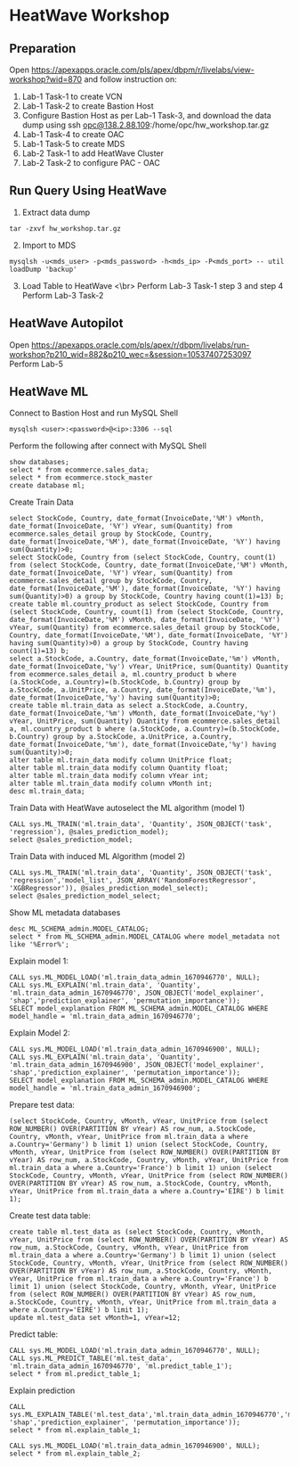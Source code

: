 # HeatWave Workshop
## Preparation
Open https://apexapps.oracle.com/pls/apex/dbpm/r/livelabs/view-workshop?wid=870 and follow instruction on: </br>
1. Lab-1 Task-1 to create VCN </br>
2. Lab-1 Task-2 to create Bastion Host </br>
3. Configure Bastion Host as per Lab-1 Task-3, and download the data dump using ssh opc@138.2.88.109:/home/opc/hw_workshop.tar.gz </br>
4. Lab-1 Task-4 to create OAC </br>
5. Lab-1 Task-5 to create MDS </br>
6. Lab-2 Task-1 to add HeatWave Cluster </br>
7. Lab-2 Task-2 to configure PAC - OAC </br>

## Run Query Using HeatWave

1. Extract data dump
```
tar -zxvf hw_workshop.tar.gz
```
2. Import to MDS
```
mysqlsh -u<mds_user> -p<mds_password> -h<mds_ip> -P<mds_port> -- util loadDump 'backup' 
```
3. Load Table to HeatWave <\br>
Perform Lab-3 Task-1 step 3 and step 4 </br>
Perform Lab-3 Task-2

## HeatWave Autopilot
Open https://apexapps.oracle.com/pls/apex/r/dbpm/livelabs/run-workshop?p210_wid=882&p210_wec=&session=10537407253097 </br>
Perform Lab-5

## HeatWave ML
Connect to Bastion Host and run MySQL Shell
```
mysqlsh <user>:<password>@<ip>:3306 --sql
```
Perform the following after connect with MySQL Shell
```
show databases; 
select * from ecommerce.sales_data;
select * from ecommerce.stock_master
create database ml;
```
Create Train Data
```
select StockCode, Country, date_format(InvoiceDate,'%M') vMonth, date_format(InvoiceDate, '%Y') vYear, sum(Quantity) from ecommerce.sales_detail group by StockCode, Country, date_format(InvoiceDate,'%M'), date_format(InvoiceDate, '%Y') having sum(Quantity)>0;
select StockCode, Country from (select StockCode, Country, count(1) from (select StockCode, Country, date_format(InvoiceDate,'%M') vMonth, date_format(InvoiceDate, '%Y') vYear, sum(Quantity) from ecommerce.sales_detail group by StockCode, Country, date_format(InvoiceDate,'%M'), date_format(InvoiceDate, '%Y') having sum(Quantity)>0) a group by StockCode, Country having count(1)=13) b;
create table ml.country_product as select StockCode, Country from (select StockCode, Country, count(1) from (select StockCode, Country, date_format(InvoiceDate,'%M') vMonth, date_format(InvoiceDate, '%Y') vYear, sum(Quantity) from ecommerce.sales_detail group by StockCode, Country, date_format(InvoiceDate,'%M'), date_format(InvoiceDate, '%Y') having sum(Quantity)>0) a group by StockCode, Country having count(1)=13) b;
select a.StockCode, a.Country, date_format(InvoiceDate,'%m') vMonth, date_format(InvoiceDate,'%y') vYear, UnitPrice, sum(Quantity) Quantity from ecommerce.sales_detail a, ml.country_product b where (a.StockCode, a.Country)=(b.StockCode, b.Country) group by a.StockCode, a.UnitPrice, a.Country, date_format(InvoiceDate,'%m'), date_format(InvoiceDate,'%y') having sum(Quantity)>0;
create table ml.train_data as select a.StockCode, a.Country, date_format(InvoiceDate,'%m') vMonth, date_format(InvoiceDate,'%y') vYear, UnitPrice, sum(Quantity) Quantity from ecommerce.sales_detail a, ml.country_product b where (a.StockCode, a.Country)=(b.StockCode, b.Country) group by a.StockCode, a.UnitPrice, a.Country, date_format(InvoiceDate,'%m'), date_format(InvoiceDate,'%y') having sum(Quantity)>0;
alter table ml.train_data modify column UnitPrice float; 
alter table ml.train_data modify column Quantity float;
alter table ml.train_data modify column vYear int;
alter table ml.train_data modify column vMonth int;
desc ml.train_data;
```
Train Data with HeatWave autoselect the ML algorithm (model 1)
```
CALL sys.ML_TRAIN('ml.train_data', 'Quantity', JSON_OBJECT('task', 'regression'), @sales_prediction_model);
select @sales_prediction_model;
```
Train Data with induced ML Algorithm (model 2)
```
CALL sys.ML_TRAIN('ml.train_data', 'Quantity', JSON_OBJECT('task', 'regression','model_list', JSON_ARRAY('RandomForestRegressor', 'XGBRegressor')), @sales_prediction_model_select);
select @sales_prediction_model_select;
```
Show ML metadata databases
```
desc ML_SCHEMA_admin.MODEL_CATALOG;
select * from ML_SCHEMA_admin.MODEL_CATALOG where model_metadata not like '%Error%';
```
Explain model 1:
```
CALL sys.ML_MODEL_LOAD('ml.train_data_admin_1670946770', NULL);
CALL sys.ML_EXPLAIN('ml.train_data', 'Quantity', 'ml.train_data_admin_1670946770', JSON_OBJECT('model_explainer', 'shap','prediction_explainer', 'permutation_importance'));
SELECT model_explanation FROM ML_SCHEMA_admin.MODEL_CATALOG WHERE model_handle = 'ml.train_data_admin_1670946770';
```
Explain Model 2:
```
CALL sys.ML_MODEL_LOAD('ml.train_data_admin_1670946900', NULL);
CALL sys.ML_EXPLAIN('ml.train_data', 'Quantity', 'ml.train_data_admin_1670946900', JSON_OBJECT('model_explainer', 'shap','prediction_explainer', 'permutation_importance'));
SELECT model_explanation FROM ML_SCHEMA_admin.MODEL_CATALOG WHERE model_handle = 'ml.train_data_admin_1670946900';
```
Prepare test data:
```
(select StockCode, Country, vMonth, vYear, UnitPrice from (select ROW_NUMBER() OVER(PARTITION BY vYear) AS row_num, a.StockCode, Country, vMonth, vYear, UnitPrice from ml.train_data a where a.Country='Germany') b limit 1) union (select StockCode, Country, vMonth, vYear, UnitPrice from (select ROW_NUMBER() OVER(PARTITION BY vYear) AS row_num, a.StockCode, Country, vMonth, vYear, UnitPrice from ml.train_data a where a.Country='France') b limit 1) union (select StockCode, Country, vMonth, vYear, UnitPrice from (select ROW_NUMBER() OVER(PARTITION BY vYear) AS row_num, a.StockCode, Country, vMonth, vYear, UnitPrice from ml.train_data a where a.Country='EIRE') b limit 1);
```
Create test data table:
```
create table ml.test_data as (select StockCode, Country, vMonth, vYear, UnitPrice from (select ROW_NUMBER() OVER(PARTITION BY vYear) AS row_num, a.StockCode, Country, vMonth, vYear, UnitPrice from ml.train_data a where a.Country='Germany') b limit 1) union (select StockCode, Country, vMonth, vYear, UnitPrice from (select ROW_NUMBER() OVER(PARTITION BY vYear) AS row_num, a.StockCode, Country, vMonth, vYear, UnitPrice from ml.train_data a where a.Country='France') b limit 1) union (select StockCode, Country, vMonth, vYear, UnitPrice from (select ROW_NUMBER() OVER(PARTITION BY vYear) AS row_num, a.StockCode, Country, vMonth, vYear, UnitPrice from ml.train_data a where a.Country='EIRE') b limit 1);
update ml.test_data set vMonth=1, vYear=12;
```
Predict table:
```
CALL sys.ML_MODEL_LOAD('ml.train_data_admin_1670946770', NULL); 
CALL sys.ML_PREDICT_TABLE('ml.test_data', 'ml.train_data_admin_1670946770', 'ml.predict_table_1');
select * from ml.predict_table_1;
```
Explain prediction
```
CALL sys.ML_EXPLAIN_TABLE('ml.test_data','ml.train_data_admin_1670946770','ml.explain_table_1',JSON_OBJECT('model_explainer', 'shap','prediction_explainer', 'permutation_importance'));
select * from ml.explain_table_1;

CALL sys.ML_MODEL_LOAD('ml.train_data_admin_1670946900', NULL);
select * from ml.explain_table_2;
```
